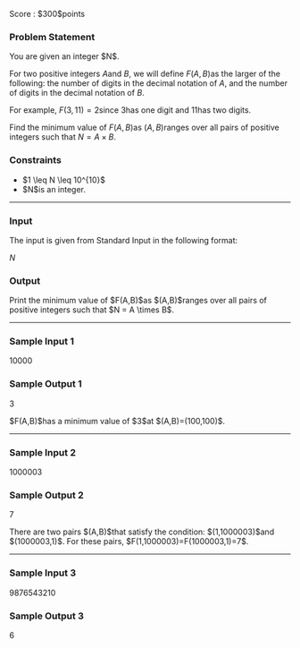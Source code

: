 
<div>

<span>

<span>

<p>
Score : $300$points
</p>

<div>

<section>

### **Problem Statement**

<p>
You are given an integer $N$.

For two positive integers $A$and $B$, we will define $F(A,B)$as the larger of the following: the number of digits in the decimal notation of $A$, and the number of digits in the decimal notation of $B$.

For example, $F(3,11) = 2$since $3$has one digit and $11$has two digits.

Find the minimum value of $F(A,B)$as $(A,B)$ranges over all pairs of positive integers such that $N = A \times B$.
</p>

</section>

</div>

<div>

<section>

### **Constraints**

<ul>

<li>
$1 \leq N \leq 10^{10}$
</li>

<li>
$N$is an integer.
</li>

</ul>

</section>

</div>

---

<div>

<div>

<section>

### **Input**

<p>
The input is given from Standard Input in the following format:
</p>

<div>

$N$
</div>

</section>

</div>

<div>

<section>

### **Output**

<p>
Print the minimum value of $F(A,B)$as $(A,B)$ranges over all pairs of positive integers such that $N = A \times B$.
</p>

</section>

</div>

</div>

---

<div>

<section>

### **Sample Input 1**

<div>

10000

</div>

</section>

</div>

<div>

<section>

### **Sample Output 1**

<div>

3

</div>

<p>
$F(A,B)$has a minimum value of $3$at $(A,B)=(100,100)$.
</p>

</section>

</div>

---

<div>

<section>

### **Sample Input 2**

<div>

1000003

</div>

</section>

</div>

<div>

<section>

### **Sample Output 2**

<div>

7

</div>

<p>
There are two pairs $(A,B)$that satisfy the condition: $(1,1000003)$and $(1000003,1)$. For these pairs, $F(1,1000003)=F(1000003,1)=7$.
</p>

</section>

</div>

---

<div>

<section>

### **Sample Input 3**

<div>

9876543210

</div>

</section>

</div>

<div>

<section>

### **Sample Output 3**

<div>

6

</div>

</section>

</div>

</span>

</span>

</div>
